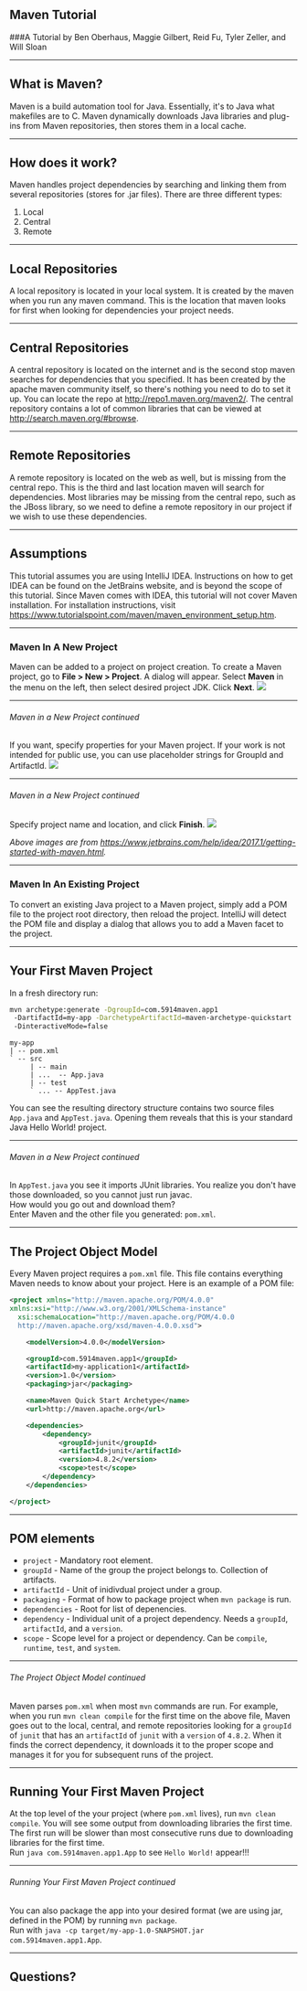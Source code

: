 ## Maven Tutorial
###A Tutorial by Ben Oberhaus, Maggie Gilbert, Reid Fu, Tyler Zeller, and Will Sloan

---

## What is Maven?

Maven is a build automation tool for Java. Essentially, it's to Java what
makefiles are to C. Maven dynamically downloads Java libraries and
plug-ins from Maven repositories, then stores them in a local cache.

---

## How does it work?

Maven handles project dependencies by searching and linking them from several
repositories (stores for .jar files). There are three different types:

1. Local
2. Central
3. Remote

---

## Local Repositories

A local repository is located in your local system. It is created by the maven when you run any maven command.
This is the location that maven looks for first when looking for dependencies
your project needs.

---

## Central Repositories

A central repository is located on the internet and is the second stop maven searches for dependencies that you
specified. It has been created by the apache maven community itself,
so there's nothing you need to do to set it up. You can locate the repo at http://repo1.maven.org/maven2/.
The central repository contains a lot of common libraries that can be viewed at http://search.maven.org/#browse.

---

## Remote Repositories

A remote repository is located on the web as well, but is missing from the central repo.
This is the third and last location maven will search for dependencies. Most
libraries may be missing from the central repo, such as the JBoss library, so we
 need to define a remote repository in our project if we wish to use these dependencies.

---

## Assumptions

This tutorial assumes you are using IntelliJ IDEA. Instructions on how
to get IDEA can be found on the JetBrains website, and is beyond the
scope of this tutorial. Since Maven comes with IDEA, this tutorial will
not cover Maven installation. For installation instructions, visit
https://www.tutorialspoint.com/maven/maven_environment_setup.htm.

---

### Maven In A New Project

Maven can be added to a project on project creation. To create a
Maven project, go to **File > New > Project**. A dialog will appear.
Select **Maven** in the menu on the left, then select desired project
JDK. Click **Next**.
<img src="https://www.jetbrains.com/help/img/idea/2017.1/creat_maven_project.png"/>

---

###### Maven in a New Project continued

If you want, specify properties for your Maven project. If your work is
not intended for public use, you can use placeholder strings for GroupId
and ArtifactId.
<img src="https://www.jetbrains.com/help/img/idea/2017.1/new_maven_proj.png"/>

---

###### Maven in a New Project continued

Specify project name and location, and click **Finish**.
<img src="https://www.jetbrains.com/help/img/idea/2017.1/new_maven_proj_page2.png"/>

*Above images are from https://www.jetbrains.com/help/idea/2017.1/getting-started-with-maven.html.*

---

### Maven In An Existing Project

To convert an existing Java project to a Maven project, simply add a POM
file to the project root directory, then reload the project. IntelliJ
will detect the POM file and display a dialog that allows you to add
a Maven facet to the project.

---

## Your First Maven Project

In a fresh directory run:

```bash
mvn archetype:generate -DgroupId=com.5914maven.app1
 -DartifactId=my-app -DarchetypeArtifactId=maven-archetype-quickstart
 -DinteractiveMode=false
```

```
my-app
| -- pom.xml
` -- src
     | -- main
     | ...  -- App.java
     | -- test
     ` ... -- AppTest.java
```

You can see the resulting directory structure contains two source files `App.java` and `AppTest.java`. Opening them reveals that this is your standard Java Hello World! project.

---

###### Maven in a New Project continued

In `AppTest.java` you see it imports JUnit libraries. You realize you don't have those downloaded, so you cannot just run javac.  
How would you go out and download them?  
Enter Maven and the other file you generated: `pom.xml`.

---

## The Project Object Model

Every Maven project requires a `pom.xml` file. This file contains everything Maven needs to know about your project. Here is an example of a POM file:
```xml
<project xmlns="http://maven.apache.org/POM/4.0.0"   
xmlns:xsi="http://www.w3.org/2001/XMLSchema-instance"  
  xsi:schemaLocation="http://maven.apache.org/POM/4.0.0   
  http://maven.apache.org/xsd/maven-4.0.0.xsd">  

    <modelVersion>4.0.0</modelVersion>  

    <groupId>com.5914maven.app1</groupId>  
    <artifactId>my-application1</artifactId>  
    <version>1.0</version>  
    <packaging>jar</packaging>

    <name>Maven Quick Start Archetype</name>  
    <url>http://maven.apache.org</url>

    <dependencies>  
        <dependency>  
            <groupId>junit</groupId>  
            <artifactId>junit</artifactId>  
            <version>4.8.2</version>  
            <scope>test</scope>  
        </dependency>  
    </dependencies>  

</project>  
```

---

## POM elements

- `project` - Mandatory root element.
- `groupId` - Name of the group the project belongs to. Collection of artifacts.
- `artifactId` - Unit of inidivdual project under a group.
- `packaging` - Format of how to package project when `mvn package` is run.
- `dependencies` - Root for list of depenencies.
- `dependency` - Individual unit of a project dependency. Needs a `groupId`, `artifactId`, and a `version`.
- `scope` - Scope level for a project or dependency. Can be `compile`, `runtime`, `test`, and `system`.

---

###### The Project Object Model continued

Maven parses `pom.xml` when most `mvn` commands are run. For example, when you run `mvn clean compile` for the first time on the above file, Maven goes out to the local, central, and remote repositories looking for a `groupId` of `junit` that has an `artifactId` of `junit` with a `version` of `4.8.2`. When it finds the correct dependency, it downloads it to the proper scope and manages it for you for subsequent runs of the project.

---

## Running Your First Maven Project

At the top level of the your project (where `pom.xml` lives), run ``mvn clean compile``. You will see some output from downloading libraries the first time.  
 The first run will be slower than most consecutive runs due to downloading libraries for the first time.  
Run `java com.5914maven.app1.App` to see `Hello World!` appear!!!  

---

###### Running Your First Maven Project continued

You can also package the app into your desired format (we are using jar, defined in the POM) by running `mvn package`.  
Run with `java -cp target/my-app-1.0-SNAPSHOT.jar com.5914maven.app1.App`.  

---

## Questions?
